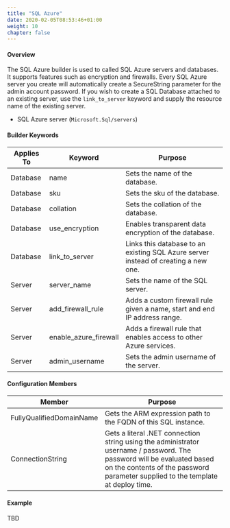 ```yaml
---
title: "SQL Azure"
date: 2020-02-05T08:53:46+01:00
weight: 10
chapter: false
---
```


#### Overview
The SQL Azure builder is used to called SQL Azure servers and databases. It supports features such as encryption and firewalls. Every SQL Azure server you create will automatically create a SecureString parameter for the admin account password.
If you wish to create a SQL Database attached to an existing server, use the `link_to_server` keyword and supply the resource name of the existing server.

* SQL Azure server (`Microsoft.Sql/servers`)

#### Builder Keywords
| Applies To | Keyword | Purpose |
|-|-|-|
| Database | name | Sets the name of the database. |
| Database | sku | Sets the sku of the database. |
| Database | collation | Sets the collation of the database. |
| Database | use_encryption | Enables transparent data encryption of the database. |
| Database | link_to_server | Links this database to an existing SQL Azure server instead of creating a new one. |
| Server | server_name | Sets the name of the SQL server. |
| Server | add_firewall_rule | Adds a custom firewall rule given a name, start and end IP address range. |
| Server | enable_azure_firewall | Adds a firewall rule that enables access to other Azure services. |
| Server | admin_username | Sets the admin username of the server. |

#### Configuration Members
| Member | Purpose |
|-|-|
| FullyQualifiedDomainName | Gets the ARM expression path to the FQDN of this SQL instance. |
| ConnectionString | Gets a literal .NET connection string using the administrator username / password. The password will be evaluated based on the contents of the password parameter supplied to the template at deploy time. |

#### Example
TBD